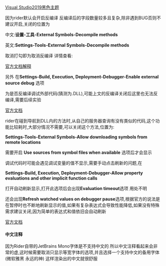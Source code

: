 

[Visual Studio2019黑色主题](https://plugins.jetbrains.com/plugin/12255-visual-studio-code-dark-plus-theme)

因为rider默认会开启反编译 反编译后的字段数量较多且复杂,除非遇到BUG否则不建议开启,关闭的位置为

中文:**设置-工具-External Symbols-Decompile methods**

英文:**Settings-Tools-External Symbols-Decompile methods**

取消打勾即为取消反编译 详情查看:

[官方文档解释](https://www.jetbrains.com/help/rider/Settings_Debugger_Symbols.html)



另外 在**Settings-Build, Execution, Deployment-Debugger-Enable external source debug** 选项

为是否反编译调试外部代码(猜测为.DLL),可能上文的反编译关闭后这里也无法反编译,需要后续实验

[官方文档](https://www.jetbrains.com/help/rider/Settings_Debugger.html#dotNet)



rider在碰到导航到DLL内的方法时,从自己的服务器查询有没有类似的代码,这个功能比较耗时,大部分情况不需要,可以关闭这个方法,位置为:

**Settings-Tools-External Symbols-Allow downloading symbols from remote locations**

需要开启 **Use sources from symbol files when available** 选项后才会显示



调试代码时可能会遇见调试变量的值不显示,需要手动点击刷新的问题,在

**Settings-Build, Execution, Deployment-Debugger-Allow property evaluations and other implicit function calls**

打开自动刷新显示,打开此选项后会出现**Evaluation timeout**选项 用处不明

还会出现**Refresh watched values on debugger pause**选项,根据官方的说法是在暂停时也不断地刷新显示的值,如果有复杂表达式会导致性能降低,如果没有特殊需求建议关闭,因为简单的表达式和值依旧会自动刷新

[官方文档](https://www.jetbrains.com/help/rider/Settings_Debugger.html#dotNet)



#### 中文注释

因为Rider自带的JetBrains Mono字体是不支持中文的 所以中文注释看起来会非常的虚,这时候需要取消只显示等宽字体的选项,并且选择一个支持中文的备用字体(微软雅黑 永远的神) 这样渲染出的中文就很舒服

